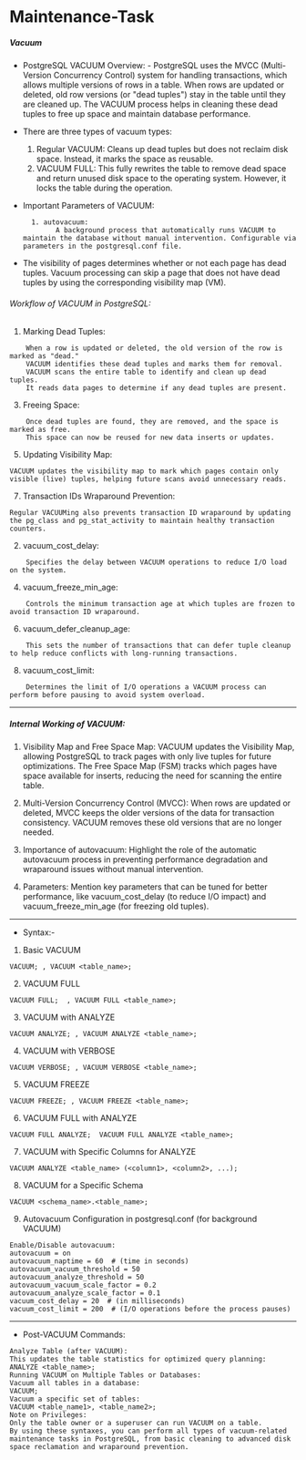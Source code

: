 # Maintenance-Task

##### Vacuum
- PostgreSQL VACUUM Overview:
      - PostgreSQL uses the MVCC (Multi-Version Concurrency Control) system for handling transactions, which allows multiple versions of rows in a table. When rows are updated or deleted, old row versions (or "dead tuples") stay in the table until they are cleaned up. The VACUUM process helps in cleaning these dead tuples to free up space and maintain database performance.

- There are three types of vacuum types: 
    1. Regular VACUUM:
	      Cleans up dead tuples but does not reclaim disk space. Instead, it marks the space as reusable.
    2. VACUUM FULL:
	     This fully rewrites the table to remove dead space and return unused disk space to the operating system. However, it locks the table during the operation.
- Important Parameters of VACUUM:
  ```
    1. autovacuum:
	      A background process that automatically runs VACUUM to maintain the database without manual intervention. Configurable via parameters in the postgresql.conf file.
  ```

- The visibility of pages determines whether or not each page has dead tuples. Vacuum processing can skip a page that does not have dead tuples by using the corresponding visibility map (VM).
###### Workflow of VACUUM in PostgreSQL:
1. Marking Dead Tuples:
```
	When a row is updated or deleted, the old version of the row is marked as "dead."
	VACUUM identifies these dead tuples and marks them for removal.
	VACUUM scans the entire table to identify and clean up dead tuples.
	It reads data pages to determine if any dead tuples are present.
```
3. Freeing Space:
```
	Once dead tuples are found, they are removed, and the space is marked as free.
	This space can now be reused for new data inserts or updates.
```
5. Updating Visibility Map:
```
VACUUM updates the visibility map to mark which pages contain only visible (live) tuples, helping future scans avoid unnecessary reads.
```
7. Transaction IDs Wraparound Prevention:
```
Regular VACUUMing also prevents transaction ID wraparound by updating the pg_class and pg_stat_activity to maintain healthy transaction counters.
```
2. vacuum_cost_delay:
```
	Specifies the delay between VACUUM operations to reduce I/O load on the system.
```
4. vacuum_freeze_min_age:
```
	Controls the minimum transaction age at which tuples are frozen to avoid transaction ID wraparound.
```
6. vacuum_defer_cleanup_age:
```
	This sets the number of transactions that can defer tuple cleanup to help reduce conflicts with long-running transactions.
```
8. vacuum_cost_limit:
```
	Determines the limit of I/O operations a VACUUM process can perform before pausing to avoid system overload.
```
-----------------------------------------------------------------------------------------------------------------------------------------
##### Internal Working of VACUUM:
1. Visibility Map and Free Space Map:
	VACUUM updates the Visibility Map, allowing PostgreSQL to track pages with only live tuples for future optimizations.
	The Free Space Map (FSM) tracks which pages have space available for inserts, reducing the need for scanning the entire table.
2. Multi-Version Concurrency Control (MVCC):
	When rows are updated or deleted, MVCC keeps the older versions of the data for transaction consistency. VACUUM removes these old versions that are no longer needed.

4. Importance of autovacuum: 
	Highlight the role of the automatic autovacuum process in preventing performance degradation and wraparound issues without manual intervention.
5. Parameters:
	Mention key parameters that can be tuned for better performance, like vacuum_cost_delay (to reduce I/O impact) and vacuum_freeze_min_age (for freezing old tuples).
----------------------------------------------------------------------------------------------------------------------------
- Syntax:- 
1. Basic VACUUM
```
VACUUM; , VACUUM <table_name>;
```
2. VACUUM FULL
```
VACUUM FULL;  , VACUUM FULL <table_name>;
```
3. VACUUM with ANALYZE
```
VACUUM ANALYZE; , VACUUM ANALYZE <table_name>;
```
4. VACUUM with VERBOSE
```
VACUUM VERBOSE; , VACUUM VERBOSE <table_name>;
```
5. VACUUM FREEZE
```
VACUUM FREEZE; , VACUUM FREEZE <table_name>;
```
6. VACUUM FULL with ANALYZE
```
VACUUM FULL ANALYZE;  VACUUM FULL ANALYZE <table_name>;
```
7. VACUUM with Specific Columns for ANALYZE
```
VACUUM ANALYZE <table_name> (<column1>, <column2>, ...);
```
8. VACUUM for a Specific Schema
```
VACUUM <schema_name>.<table_name>;
```
9. Autovacuum Configuration in postgresql.conf (for background VACUUM)
```
Enable/Disable autovacuum:
autovacuum = on
autovacuum_naptime = 60  # (time in seconds)
autovacuum_vacuum_threshold = 50
autovacuum_analyze_threshold = 50
autovacuum_vacuum_scale_factor = 0.2
autovacuum_analyze_scale_factor = 0.1
vacuum_cost_delay = 20  # (in milliseconds)
vacuum_cost_limit = 200  # (I/O operations before the process pauses)
```
 -------------------------------------------------------------------------------------------------------
- Post-VACUUM Commands:
```
Analyze Table (after VACUUM):
This updates the table statistics for optimized query planning:
ANALYZE <table_name>;
Running VACUUM on Multiple Tables or Databases:
Vacuum all tables in a database:
VACUUM;
Vacuum a specific set of tables:
VACUUM <table_name1>, <table_name2>;
Note on Privileges:
Only the table owner or a superuser can run VACUUM on a table.
By using these syntaxes, you can perform all types of vacuum-related maintenance tasks in PostgreSQL, from basic cleaning to advanced disk space reclamation and wraparound prevention.
```
